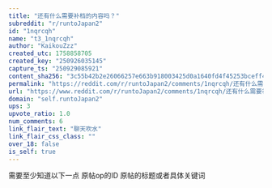 ```yaml
---
title: "还有什么需要补档的内容吗？"
subreddit: "r/runtoJapan2"
id: "1nqrcqh"
name: "t3_1nqrcqh"
author: "KaikouZzz"
created_utc: 1758858705
created_key: "250926035145"
capture_ts: "250929085921"
content_sha256: "3c55b42b2e26066257e663b918003425d0a1640fd4f45253bceff420e6e7757b"
permalink: "https://reddit.com/r/runtoJapan2/comments/1nqrcqh/还有什么需要补档的内容吗/"
url: "https://www.reddit.com/r/runtoJapan2/comments/1nqrcqh/还有什么需要补档的内容吗/"
domain: "self.runtoJapan2"
ups: 3
upvote_ratio: 1.0
num_comments: 6
link_flair_text: "聊天吹水"
link_flair_css_class: ""
over_18: false
is_self: true
---
```


需要至少知道以下一点 原帖op的ID 原帖的标题或者具体关键词
